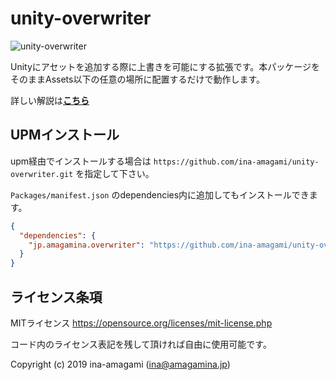 # unity-overwriter

![unity-overwriter](https://amagamina.jp/wp-content/uploads/2019/07/overwriter-test.gif)
  
Unityにアセットを追加する際に上書きを可能にする拡張です。本パッケージをそのままAssets以下の任意の場所に配置するだけで動作します。
  
詳しい解説は[**こちら**](https://amagamina.jp/overwriter/)

## UPMインストール

upm経由でインストールする場合は `https://github.com/ina-amagami/unity-overwriter.git` を指定して下さい。  
  
`Packages/manifest.json` のdependencies内に追加してもインストールできます。

```manifest.json
{
  "dependencies": {
    "jp.amagamina.overwriter": "https://github.com/ina-amagami/unity-overwriter.git"
  }
}
```

## ライセンス条項

MITライセンス
https://opensource.org/licenses/mit-license.php  
  
コード内のライセンス表記を残して頂ければ自由に使用可能です。
  
Copyright (c) 2019 ina-amagami (ina@amagamina.jp)
